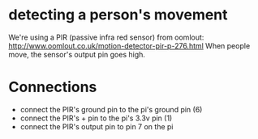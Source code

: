 # detecting a person's movement

We're using a PIR (passive infra red sensor) from oomlout: http://www.oomlout.co.uk/motion-detector-pir-p-276.html
When people move, the sensor's output pin goes high.

# Connections

* connect the PIR's ground pin to the pi's ground pin (6)
* connect the PIR's + pin to the pi's 3.3v pin (1)
* connect the PIR's output pin to pin 7 on the pi
